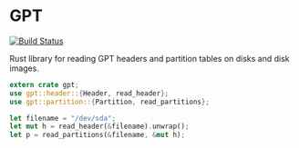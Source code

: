 # GPT
[![Build Status](https://travis-ci.org/Quyzi/gpt.svg?branch=master)](https://travis-ci.org/Quyzi/gpt)

Rust library for reading GPT headers and partition tables on disks and disk images. 

```rust
extern crate gpt;
use gpt::header::{Header, read_header};
use gpt::partition::{Partition, read_partitions};

let filename = "/dev/sda";
let mut h = read_header(&filename).unwrap();
let p = read_partitions(&filename, &mut h);
```

